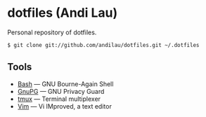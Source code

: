 dotfiles (Andi Lau)
===================
Personal repository of dotfiles.

```sh
$ git clone git://github.com/andilau/dotfiles.git ~/.dotfiles
```

Tools
-----

*   [Bash](https://www.gnu.org/software/bash/) — GNU Bourne-Again Shell
*   [GnuPG](http://www.gnupg.org/) — GNU Privacy Guard
*   [tmux](http://tmux.sourceforge.net/) — Terminal multiplexer
*   [Vim](http://www.vim.org/) — Vi IMproved, a text editor
